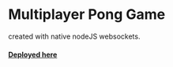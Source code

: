 # Multiplayer Pong Game
created with native nodeJS websockets.

#### [Deployed here](https://multiplayer-pong.netlify.app/)
